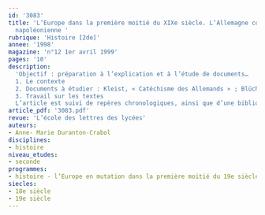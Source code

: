 ```yaml
---
id: '3083'
title: 'L’Europe dans la première moitié du XIXe siècle. L’Allemagne contre la domination
  napoléonienne '
rubrique: 'Histoire [2de]'
annee: '1998'
magazine: 'n°12 1er avril 1999'
pages: '10'
description: 
  'Objectif : préparation à l’explication et à l’étude de documents…
  1. Le contexte
  2. Documents à étudier : Kleist, « Catéchisme des Allemands » ; Blücher, lettre au ministre Scharnhorst ; Görres, « Le Mercure rhénan »
  3. Travail sur les textes
  L’article est suivi de repères chronologiques, ainsi que d’une bibliographie.'
article_pdf: '3083.pdf'
revue: 'L’école des lettres des lycées'
auteurs:
- Anne- Marie Duranton-Crabol
disciplines:
- histoire
niveau_etudes:
- seconde
programmes:
- histoire - l’Europe en mutation dans la première moitié du 19e siècle
siecles:
- 18e siècle
- 19e siècle
---
```

